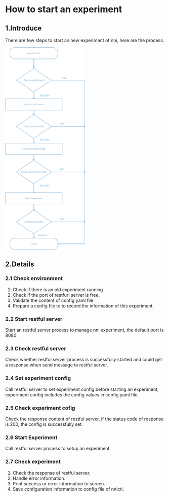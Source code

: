How to start an experiment
===
## 1.Introduce
There are few steps to start an new experiment of nni, here are the process.

<img src="./img/experiment_process.jpg" width="50%" height="50%" />

## 2.Details
### 2.1 Check environment
1. Check if there is an old experiment running 
2. Check if the port of restfurl server is free. 
3. Validate the content of config yaml file. 
4. Prepare a config file to to record the information of this experiment. 

### 2.2 Start restful server
Start an restful server process to manage nni experiment, the default port is 8080.

### 2.3 Check restful server
Check whether restful server process is successfully started and could get a response when send message to restful server.

### 2.4 Set experiment config
Call restful server to set experiment config before starting an experiment, experiment config includes the config values in config yaml file.

### 2.5 Check experiment cofig
Check the response content of restful server,  if the status code of response is 200, the config is successfully set.

### 2.6 Start Experiment
Call restful server process to setup an experiment.

### 2.7 Check experiment
1. Check the response of restful server.
2. Handle error information.
3. Print success or error information to screen.
4. Save configuration information to config file of nnictl.
